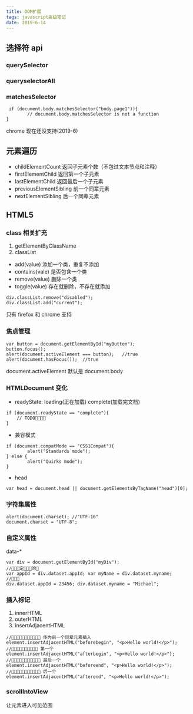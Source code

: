 ```yaml
---
title: DOM扩展
tags: javascript高级笔记
date: 2019-6-14
---
```


## 选择符 api

### querySelector

### queryselectorAll

### matchesSelector

```
 if (document.body.matchesSelector("body.page1")){
        // document.body.matchesSelector is not a function
}
```

chrome 现在还没支持(2019-6)

## 元素遍历

-   childElementCount 返回子元素个数（不包过文本节点和注释）
-   firstElementChild 返回第一个子元素
-   lastElementChild 返回最后一个子元素
-   previousElementSibling 前一个同辈元素
-   nextElementSibling 后一个同辈元素

## HTML5

### class 相关扩充

1. getElementByClassName
2. classList

-   add(value) 添加一个类，重复不添加
-   contains(vale) 是否包含一个类
-   remove(value) 删除一个类
-   toggle(value) 存在就删除，不存在就添加

```
div.classList.remove("disabled");
div.classList.add("current");
```

只有 firefox 和 chrome 支持

### 焦点管理

```
var button = document.getElementById("myButton");
button.focus();
alert(document.activeElement === button);   //true
alert(document.hasFocus());  //true
```

document.activeElement 默认是 document.body

### HTMLDocument 变化

-   readyState: loading(正在加载) complete(加载完文档)

```
if (document.readyState == "complete"){
    // TODO􏴤􏱣􏰉􏰊
}
```

-   兼容模式

```
if (document.compatMode == "CSS1Compat"){
        alert("Standards mode");
} else {
        alert("Quirks mode");
}
```

-   head

```
var head = document.head || document.getElementsByTagName("head")[0];
```

### 字符集属性

```
alert(document.charset); //"UTF-16"
document.charset = "UTF-8";
```

### 自定义属性

data-\*

```
var div = document.getElementById("myDiv");
//􏱏􏷚􏰎定􏰐􏰪􏰌的􏰯
var appId = div.dataset.appId; var myName = div.dataset.myname;
//􏰓􏰔􏰯
div.dataset.appId = 23456; div.dataset.myname = "Michael";
```

### 插入标记

1. innerHTML
2. outerHTML
3. insertAdjacentHTML

```
//􏰊􏰝􏱛􏰚􏰒􏱐􏺘􏰶􏰷􏶈􏳖 作为前一个同辈元素插入
element.insertAdjacentHTML("beforebegin", "<p>Hello world!</p>");
//􏰊􏰝􏰀􏰚􏰒􏱁􏰶􏰷􏶈􏳖 第一个
element.insertAdjacentHTML("afterbegin", "<p>Hello world!</p>");
//􏰊􏰝􏰣􏲄􏰚􏰒􏱁􏰶􏰷􏶈􏳖 最后一个
element.insertAdjacentHTML("beforeend", "<p>Hello world!</p>");
//􏰊􏰝􏲄􏰚􏰒􏱐􏺘􏰶􏰷􏶈􏳖 后一个
element.insertAdjacentHTML("afterend", "<p>Hello world!</p>");
```

### scrollIntoView

让元素进入可见范围
